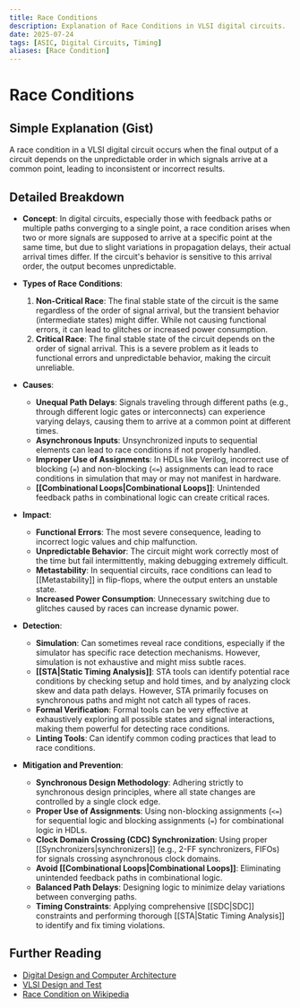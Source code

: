 ```yaml
---
title: Race Conditions
description: Explanation of Race Conditions in VLSI digital circuits.
date: 2025-07-24
tags: [ASIC, Digital Circuits, Timing]
aliases: [Race Condition]
---
```


# Race Conditions

## Simple Explanation (Gist)
A race condition in a VLSI digital circuit occurs when the final output of a circuit depends on the unpredictable order in which signals arrive at a common point, leading to inconsistent or incorrect results.

## Detailed Breakdown

*   **Concept**: In digital circuits, especially those with feedback paths or multiple paths converging to a single point, a race condition arises when two or more signals are supposed to arrive at a specific point at the same time, but due to slight variations in propagation delays, their actual arrival times differ. If the circuit's behavior is sensitive to this arrival order, the output becomes unpredictable.

*   **Types of Race Conditions**: 
    1.  **Non-Critical Race**: The final stable state of the circuit is the same regardless of the order of signal arrival, but the transient behavior (intermediate states) might differ. While not causing functional errors, it can lead to glitches or increased power consumption.
    2.  **Critical Race**: The final stable state of the circuit depends on the order of signal arrival. This is a severe problem as it leads to functional errors and unpredictable behavior, making the circuit unreliable.

*   **Causes**: 
    *   **Unequal Path Delays**: Signals traveling through different paths (e.g., through different logic gates or interconnects) can experience varying delays, causing them to arrive at a common point at different times.
    *   **Asynchronous Inputs**: Unsynchronized inputs to sequential elements can lead to race conditions if not properly handled.
    *   **Improper Use of Assignments**: In HDLs like Verilog, incorrect use of blocking (`=`) and non-blocking (`<=`) assignments can lead to race conditions in simulation that may or may not manifest in hardware.
    *   **[[Combinational Loops|Combinational Loops]]**: Unintended feedback paths in combinational logic can create critical races.

*   **Impact**: 
    *   **Functional Errors**: The most severe consequence, leading to incorrect logic values and chip malfunction.
    *   **Unpredictable Behavior**: The circuit might work correctly most of the time but fail intermittently, making debugging extremely difficult.
    *   **Metastability**: In sequential circuits, race conditions can lead to [[Metastability]] in flip-flops, where the output enters an unstable state.
    *   **Increased Power Consumption**: Unnecessary switching due to glitches caused by races can increase dynamic power.

*   **Detection**: 
    *   **Simulation**: Can sometimes reveal race conditions, especially if the simulator has specific race detection mechanisms. However, simulation is not exhaustive and might miss subtle races.
    *   **[[STA|Static Timing Analysis]]**: STA tools can identify potential race conditions by checking setup and hold times, and by analyzing clock skew and data path delays. However, STA primarily focuses on synchronous paths and might not catch all types of races.
    *   **Formal Verification**: Formal tools can be very effective at exhaustively exploring all possible states and signal interactions, making them powerful for detecting race conditions.
    *   **Linting Tools**: Can identify common coding practices that lead to race conditions.

*   **Mitigation and Prevention**: 
    *   **Synchronous Design Methodology**: Adhering strictly to synchronous design principles, where all state changes are controlled by a single clock edge.
    *   **Proper Use of Assignments**: Using non-blocking assignments (`<=`) for sequential logic and blocking assignments (`=`) for combinational logic in HDLs.
    *   **Clock Domain Crossing (CDC) Synchronization**: Using proper [[Synchronizers|synchronizers]] (e.g., 2-FF synchronizers, FIFOs) for signals crossing asynchronous clock domains.
    *   **Avoid [[Combinational Loops|Combinational Loops]]**: Eliminating unintended feedback paths in combinational logic.
    *   **Balanced Path Delays**: Designing logic to minimize delay variations between converging paths.
    *   **Timing Constraints**: Applying comprehensive [[SDC|SDC]] constraints and performing thorough [[STA|Static Timing Analysis]] to identify and fix timing violations.

## Further Reading

*   [Digital Design and Computer Architecture](https://www.amazon.com/Digital-Design-Computer-Architecture-Harris/dp/0073380339)
*   [VLSI Design and Test](https://www.amazon.com/VLSI-Design-Test-S-K-Kataria/dp/818527403X)
*   [Race Condition on Wikipedia](https://en.wikipedia.org/wiki/Race_condition)